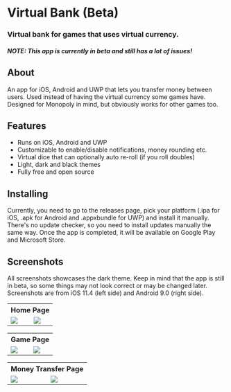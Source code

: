 # Virtual Bank (Beta)
### Virtual bank for games that uses virtual currency.
#### _**NOTE:** This app is currently in beta and still has a lot of issues!_

## About
An app for iOS, Android and UWP that lets you transfer money between users. Used instead of having the virtual currency some games have. Designed for Monopoly in mind, but obviously works for other games too.

## Features
* Runs on iOS, Android and UWP
* Customizable to enable/disable notifications, money rounding etc.
* Virtual dice that can optionally auto re-roll (if you roll doubles)
* Light, dark and black themes
* Fully free and open source

## Installing
Currently, you need to go to the releases page, pick your platform (.ipa for iOS, .apk for Android and .appxbundle for UWP) and install it manually. There's no update checker, so you need to install updates manually the same way. Once the app is completed, it will be available on Google Play and Microsoft Store.

## Screenshots
All screenshots showcases the dark theme. Keep in mind that the app is still in beta, so some things may not look correct or may be changed later. Screenshots are from iOS 11.4 (left side) and Android 9.0 (right side).

<table>
  <tr>
    <th colspan="2"> Home Page </th>
  </tr>
  <tr>
    <td> <img src="https://vgy.me/LZJDgu.png"> </td>
    <td> <img src="https://vgy.me/vD9wpM.png"> </td>
  </tr>
</table>
<table>
  <tr>
    <th colspan="2"> Game Page </th>
  </tr>
  <tr>
    <td> <img src="https://vgy.me/NHq1dU.png"> </td>
    <td> <img src="https://vgy.me/0FUmCe.png"> </td>
  </tr>
</table>
<table>
  <tr>
    <th colspan="2"> Money Transfer Page </th>
  </tr>
  <tr>
    <td> <img src="https://vgy.me/XegK5V.png"> </td>
    <td> <img src="https://vgy.me/kSF2NW.png"> </td>
  </tr>
</table>